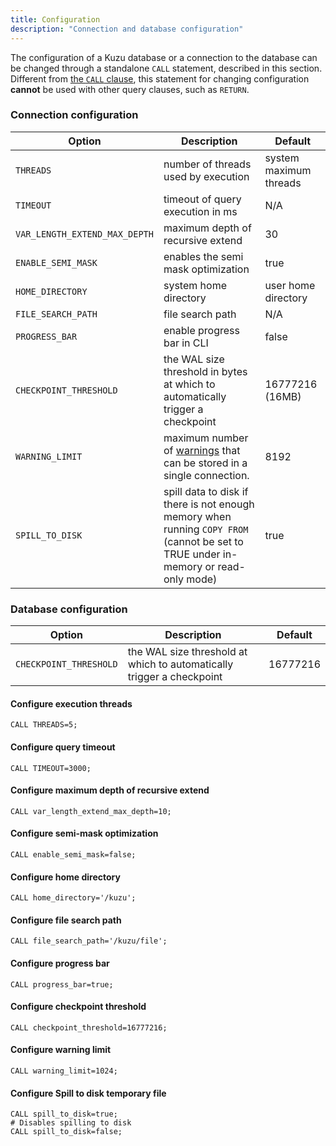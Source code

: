 ```yaml
---
title: Configuration
description: "Connection and database configuration"
---
```


The configuration of a Kuzu database or a connection to the database can be changed through a standalone `CALL`
statement, described in this section. Different from [the `CALL` clause](/cypher/query-clauses/call), this statement for changing
configuration **cannot** be used with other query clauses, such as `RETURN`.

### Connection configuration
| Option | Description                                                                                                                     | Default                |
| ----------- |---------------------------------------------------------------------------------------------------------------------------------|------------------------|
| `THREADS` | number of threads used by execution                                                                                             | system maximum threads |
| `TIMEOUT` | timeout of query execution in ms                                                                                                | N/A                    |
| <span style="text-wrap: nowrap;">`VAR_LENGTH_EXTEND_MAX_DEPTH`</span> | maximum depth of recursive extend                                                                                               | 30                     |
| `ENABLE_SEMI_MASK` | enables the semi mask optimization                                                                                              | true                   |
| `HOME_DIRECTORY`| system home directory                                                                                                           | user home directory    |
| `FILE_SEARCH_PATH`| file search path                                                                                                                | N/A                    |
| `PROGRESS_BAR` | enable progress bar in CLI                                                                                                      | false                  |
| `CHECKPOINT_THRESHOLD` | the WAL size threshold in bytes at which to automatically trigger a checkpoint                                                  | 16777216 (16MB)        |
| `WARNING_LIMIT` | maximum number of [warnings](/import#warnings-table-inspecting-skipped-rows) that can be stored in a single connection.            | 8192        |
| `SPILL_TO_DISK` | spill data to disk if there is not enough memory when running `COPY FROM` (cannot be set to TRUE under in-memory or read-only mode) | true |

### Database configuration
| Option | Description | Default |
| ----------- | --------------- | ------ |
| <span style="text-wrap: nowrap;"> `CHECKPOINT_THRESHOLD` </span> | the WAL size threshold at which to automatically trigger a checkpoint | 16777216 |


#### Configure execution threads
```cypher
CALL THREADS=5;
```

#### Configure query timeout

```cypher
CALL TIMEOUT=3000;
```

#### Configure maximum depth of recursive extend

```cypher
CALL var_length_extend_max_depth=10;
```

#### Configure semi-mask optimization

```cypher
CALL enable_semi_mask=false;
```

#### Configure home directory
```cypher
CALL home_directory='/kuzu';
```

#### Configure file search path
```cypher
CALL file_search_path='/kuzu/file';
```

#### Configure progress bar
```cypher
CALL progress_bar=true;
```

#### Configure checkpoint threshold
```cypher
CALL checkpoint_threshold=16777216;
```

#### Configure warning limit
```cypher
CALL warning_limit=1024;
```

#### Configure Spill to disk temporary file
```cypher
CALL spill_to_disk=true;
# Disables spilling to disk
CALL spill_to_disk=false;
```
